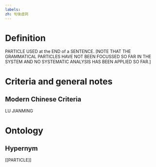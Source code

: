 ```yaml
---
labels: 
zh: 句後虛詞
---
```


# Definition
PARTICLE USED at the END of a SENTENCE. [NOTE THAT THE GRAMMATICAL PARTICLES HAVE NOT BEEN FOCUSSED SO FAR IN THE SYSTEM AND NO SYSTEMATIC ANALYSIS HAS BEEN APPLIED SO FAR.]
# Criteria and general notes
## Modern Chinese Criteria
LU JIANMING
# Ontology

## Hypernym
[[PARTICLE]]